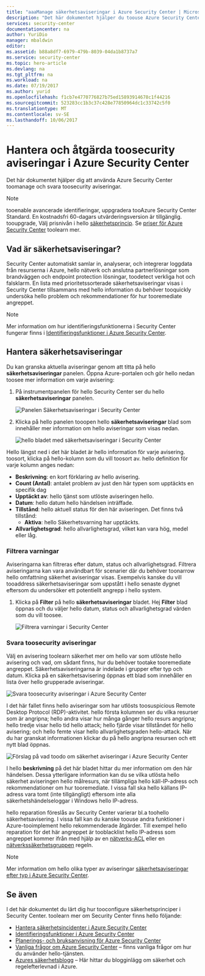 ```yaml
---
title: "aaaManage säkerhetsaviseringar i Azure Security Center | Microsoft Docs"
description: "Det här dokumentet hjälper du toouse Azure Security Center funktioner toomanage och svara toosecurity aviseringar."
services: security-center
documentationcenter: na
author: YuriDio
manager: mbaldwin
editor: 
ms.assetid: b88a8df7-6979-479b-8039-04da1b8737a7
ms.service: security-center
ms.topic: hero-article
ms.devlang: na
ms.tgt_pltfrm: na
ms.workload: na
ms.date: 07/19/2017
ms.author: yurid
ms.openlocfilehash: f1cb7e4770776827b75ed15893914678c1f44216
ms.sourcegitcommit: 523283cc1b3c37c428e77850964dc1c33742c5f0
ms.translationtype: MT
ms.contentlocale: sv-SE
ms.lasthandoff: 10/06/2017
---
```

# <a name="managing-and-responding-toosecurity-alerts-in-azure-security-center"></a>Hantera och åtgärda toosecurity aviseringar i Azure Security Center
Det här dokumentet hjälper dig att använda Azure Security Center toomanage och svara toosecurity aviseringar.

> [!NOTE]
> tooenable avancerade identifieringar, uppgradera tooAzure Security Center Standard. En kostnadsfri 60-dagars utvärderingsversion är tillgänglig. tooupgrade, Välj prisnivån i hello [säkerhetsprincip](security-center-policies.md). Se [priser för Azure Security Center](security-center-pricing.md) toolearn mer.
>
>

## <a name="what-are-security-alerts"></a>Vad är säkerhetsaviseringar?
Security Center automatiskt samlar in, analyserar, och integrerar loggdata från resurserna i Azure, hello nätverk och anslutna partnerlösningar som brandväggen och endpoint protection lösningar, toodetect verkliga hot och falsklarm. En lista med prioritetssorterade säkerhetsaviseringar visas i Security Center tillsammans med hello information du behöver tooquickly undersöka hello problem och rekommendationer för hur tooremediate angreppet.


> [!NOTE]
> Mer information om hur identifieringsfunktionerna i Security Center fungerar finns i [Identifieringsfunktioner i Azure Security Center](security-center-detection-capabilities.md).
>
>

## <a name="managing-security-alerts"></a>Hantera säkerhetsaviseringar
Du kan granska aktuella aviseringar genom att titta på hello **säkerhetsaviseringar** panelen. Öppna Azure-portalen och gör hello nedan toosee mer information om varje avisering:

1. På instrumentpanelen för hello Security Center ser du hello **säkerhetsaviseringar** panelen.

    ![Panelen Säkerhetsaviseringar i Security Center](./media/security-center-managing-and-responding-alerts/security-center-managing-and-responding-alerts-fig1-ga.png)

2. Klicka på hello panelen tooopen hello **säkerhetsaviseringar** blad som innehåller mer information om hello aviseringar som visas nedan.

   ![hello bladet med säkerhetsaviseringar i Security Center](./media/security-center-managing-and-responding-alerts/security-center-managing-and-responding-alerts-fig2-ga.png)

Hello längst ned i det här bladet är hello information för varje avisering. toosort, klicka på hello-kolumn som du vill toosort av. hello definition för varje kolumn anges nedan:

* **Beskrivning**: en kort förklaring av hello avisering.
* **Count (Antal)**: antalet problem av just den här typen som upptäckts en specifik dag
* **Upptäckt av**: hello tjänst som utlöste aviseringen hello.
* **Datum**: hello datum hello händelsen inträffade.
* **Tillstånd**: hello aktuell status för den här aviseringen. Det finns två tillstånd:
  * **Aktiva**: hello Säkerhetsvarning har upptäckts.
* **Allvarlighetsgrad**: hello allvarlighetsgrad, vilket kan vara hög, medel eller låg.

### <a name="filtering-alerts"></a>Filtrera varningar
Aviseringarna kan filtreras efter datum, status och allvarlighetsgrad. Filtrera aviseringarna kan vara användbart för scenarier där du behöver toonarrow hello omfattning säkerhet aviseringar visas. Exempelvis kanske du vill tooaddress säkerhetsaviseringar som uppstått i hello senaste dygnet eftersom du undersöker ett potentiellt angrepp i hello system.

1. Klicka på **Filter** på hello **säkerhetsaviseringar** bladet. Hej **Filter** blad öppnas och du väljer hello datum, status och allvarlighetsgrad värden som du vill toosee.

    ![Filtrera varningar i Security Center](./media/security-center-managing-and-responding-alerts/security-center-managing-and-responding-alerts-fig3-2017.png)

### <a name="respond-toosecurity-alerts"></a>Svara toosecurity aviseringar
Välj en avisering toolearn säkerhet mer om hello var som utlöste hello avisering och vad, om sådant finns, hur du behöver tootake tooremediate angreppet. Säkerhetsaviseringarna är indelade i grupper efter typ och datum. Klicka på en säkerhetsavisering öppnas ett blad som innehåller en lista över hello grupperade aviseringar.

![Svara toosecurity aviseringar i Azure Security Center](./media/security-center-managing-and-responding-alerts/security-center-managing-and-responding-alerts-fig5-ga.png)

I det här fallet finns hello aviseringar som har utlösts toosuspicious Remote Desktop Protocol (RDP)-aktivitet. hello första kolumnen ser du vilka resurser som är angripna; hello andra visar hur många gånger hello resurs angripna; hello tredje visar hello tid hello attack; hello fjärde visar tillståndet för hello avisering; och hello femte visar hello allvarlighetsgraden hello-attack. När du har granskat informationen klickar du på hello angripna resursen och ett nytt blad öppnas.

![Förslag på vad toodo om säkerhet aviseringar i Azure Security Center](./media/security-center-managing-and-responding-alerts/security-center-managing-and-responding-alerts-fig6-ga.png)

I hello **beskrivning** på det här bladet hittar du mer information om den här händelsen. Dessa ytterligare information kan du se vilka utlösta hello säkerhet aviseringen hello målresurs, när tillämpliga hello käll-IP-adress och rekommendationer om hur tooremediate.  I vissa fall ska hello källans IP-adress vara tomt (inte tillgängligt) eftersom inte alla säkerhetshändelseloggar i Windows hello IP-adress.

hello reparation föreslås av Security Center varierar bl.a toohello säkerhetsavisering. I vissa fall kan du kanske toouse andra funktioner i Azure-tooimplement hello rekommenderade åtgärder. Till exempel hello reparation för det här angreppet är tooblacklist hello IP-adress som angreppet kommer ifrån med hjälp av en [nätverks-ACL](../virtual-network/virtual-networks-acl.md) eller en [nätverkssäkerhetsgruppen](../virtual-network/virtual-networks-nsg.md) regeln.

> [!NOTE]
> Mer information om hello olika typer av aviseringar [säkerhetsaviseringar efter typ i Azure Security Center](security-center-alerts-type.md).
>
>

## <a name="see-also"></a>Se även
I det här dokumentet du lärt dig hur tooconfigure säkerhetsprinciper i Security Center. toolearn mer om Security Center finns hello följande:

* [Hantera säkerhetsincidenter i Azure Security Center](security-center-incident.md)
* [Identifieringsfunktioner i Azure Security Center](security-center-detection-capabilities.md)
* [Planerings- och bruksanvisning för Azure Security Center](security-center-planning-and-operations-guide.md)
* [Vanliga frågor om Azure Security Center](security-center-faq.md) – finns vanliga frågor om hur du använder hello-tjänsten.
* [Azures säkerhetsblogg](http://blogs.msdn.com/b/azuresecurity/) – Här hittar du blogginlägg om säkerhet och regelefterlevnad i Azure.
